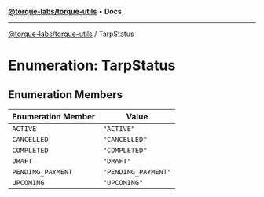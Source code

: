 [**@torque-labs/torque-utils**](../README.md) • **Docs**

***

[@torque-labs/torque-utils](../README.md) / TarpStatus

# Enumeration: TarpStatus

## Enumeration Members

| Enumeration Member | Value |
| ------ | ------ |
| `ACTIVE` | `"ACTIVE"` |
| `CANCELLED` | `"CANCELLED"` |
| `COMPLETED` | `"COMPLETED"` |
| `DRAFT` | `"DRAFT"` |
| `PENDING_PAYMENT` | `"PENDING_PAYMENT"` |
| `UPCOMING` | `"UPCOMING"` |
